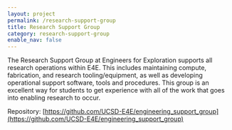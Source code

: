 ```yaml
---
layout: project
permalink: /research-support-group
title: Research Support Group
category: research-support-group
enable_nav: false
---
```


The Research Support Group at Engineers for Exploration supports all research operations within E4E. This includes maintaining compute, fabrication, and research tooling/equipment, as well as developing operational support software, tools and procedures. This group is an excellent way for students to get experience with all of the work that goes into enabling research to occur.

Repository: [https://github.com/UCSD-E4E/engineering_support_group](https://github.com/UCSD-E4E/engineering_support_group)